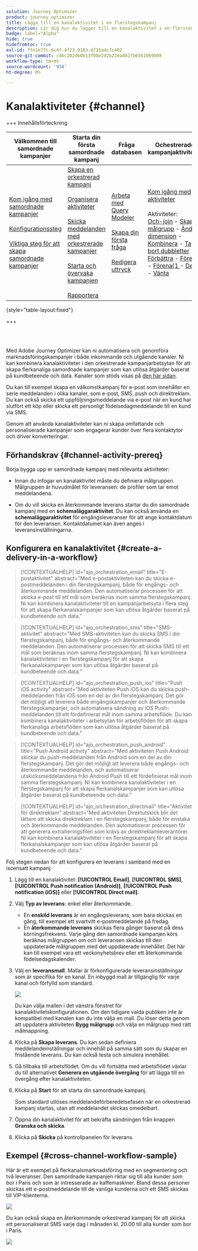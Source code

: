 ```yaml
---
solution: Journey Optimizer
product: journey optimizer
title: Lägga till en kanalaktivitet i en flerstegskampanj
description: Lär dig hur du lägger till en kanalaktivitet i en flerstegskampanj
badge: label="Alpha"
hide: true
hidefromtoc: true
exl-id: ffe1e77c-6c4f-4f23-9183-d715a4c7c402
source-git-commit: c46c202d68613f08e2d2b23ea882fb6561669b08
workflow-type: tm+mt
source-wordcount: '958'
ht-degree: 0%

---
```


# Kanalaktiviteter {#channel}

+++ Innehållsförteckning

| Välkommen till samordnade kampanjer | Starta din första samordnade kampanj | Fråga databasen | Ochestrerade kampanjaktiviteter |
|---|---|---|---|
| [Kom igång med samordnade kampanjer](../gs-orchestrated-campaigns.md)<br/><br/>[Konfigurationssteg](../configuration-steps.md)<br/><br/>[Viktiga steg för att skapa samordnade kampanjer](../gs-campaign-creation.md) | [Skapa en orkestrerad kampanj](../create-orchestrated-campaign.md)<br/><br/>[Organisera aktiviteter](../orchestrate-activities.md)<br/><br/>[Skicka meddelanden med orkestrerade kampanjer](../send-messages.md)<br/><br/>[Starta och övervaka kampanjen](../start-monitor-campaigns.md)<br/><br/>[Rapportera](../reporting-campaigns.md) | [Arbeta med Query Modeler](../orchestrated-query-modeler.md)<br/><br/>[Skapa din första fråga](../build-query.md)<br/><br/>[Redigera uttryck](../edit-expressions.md) | [Kom igång med aktiviteter](about-activities.md)<br/><br/>Aktiviteter:<br/>[Och-join](and-join.md) - [Skapa målgrupp](build-audience.md) - [Ändra dimension](change-dimension.md) - [Kombinera](combine.md) - [Ta bort dubbletter](/deduplication.md) - [Förbättra](enrichment.md) - [Förena](fork.md) - [Förena{1 ](reconciliation.md) - [Dela](split.md) - [Vänta](wait.md) |

{style="table-layout:fixed"}

+++

<br/><br/>

Med Adobe Journey Optimizer kan ni automatisera och genomföra marknadsföringskampanjer i både inkommande och utgående kanaler. Ni kan kombinera kanalaktiviteter i den orkestrerade kampanjarbetsytan för att skapa flerkanaliga samordnade kampanjer som kan utlösa åtgärder baserat på kundbeteende och data. Kanaler som stöds visas på [den här sidan](../../channels/gs-channels.md).

Du kan till exempel skapa en välkomstkampanj för e-post som innehåller en serie meddelanden i olika kanaler, som e-post, SMS, push och direktreklam. Du kan också skicka ett uppföljningsmeddelande via e-post när en kund har slutfört ett köp eller skicka ett personligt födelsedagmeddelande till en kund via SMS.

Genom att använda kanalaktiviteter kan ni skapa omfattande och personaliserade kampanjer som engagerar kunder över flera kontaktytor och driver konverteringar.

## Förhandskrav {#channel-activity-prereq}

Börja bygga upp er samordnade kampanj med relevanta aktiviteter:

* Innan du infogar en kanalaktivitet måste du definiera målgruppen. Målgruppen är huvudmålet för leveransen: de profiler som tar emot meddelandena.

* Om du vill skicka en återkommande leverans startar du din samordnade kampanj med en **schemaläggaraktivitet**. Du kan också använda en **schemaläggaraktivitet** för engångsleveranser för att ange kontaktdatum för den leveransen. Kontaktdatumet kan även anges i leveransinställningarna.

## Konfigurera en kanalaktivitet {#create-a-delivery-in-a-workflow}

>[!CONTEXTUALHELP]
>id="ajo_orchestration_email"
>title="E-postaktivitet"
>abstract="Med e-postaktiviteten kan du skicka e-postmeddelanden i din flerstegskampanj, både för engångs- och återkommande meddelanden. Den automatiserar processen för att skicka e-post till ett mål som beräknas inom samma flerstegskampanj. Ni kan kombinera kanalaktiviteter till en kampanjarbetsyta i flera steg för att skapa flerkanalskampanjer som kan utlösa åtgärder baserat på kundbeteende och data."

>[!CONTEXTUALHELP]
>id="ajo_orchestration_sms"
>title="SMS-aktivitet"
>abstract="Med SMS-aktiviteten kan du skicka SMS i din flerstegskampanj, både för engångs- och återkommande meddelanden. Den automatiserar processen för att skicka SMS till ett mål som beräknas inom samma flerstegskampanj. Ni kan kombinera kanalaktiviteter i en flerstegskampanj för att skapa flerkanalskampanjer som kan utlösa åtgärder baserat på kundbeteende och data."

>[!CONTEXTUALHELP]
>id="ajo_orchestration_push_ios"
>title="Push iOS activity"
>abstract="Med aktiviteten Push iOS kan du skicka push-meddelanden från iOS som en del av din flerstegskampanj. Det gör det möjligt att leverera både engångskampanjer och återkommande flerstegskampanjer, och automatisera sändning av iOS Push-meddelanden till ett fördefinierat mål inom samma arbetsflöde. Du kan kombinera kanalaktiviteter i arbetsytan för arbetsflöden för att skapa flerkanaliga arbetsflöden som kan utlösa åtgärder baserat på kundbeteende och data."

>[!CONTEXTUALHELP]
>id="ajo_orchestration_push_android"
>title="Push Android activity"
>abstract="Med aktiviteten Push Android skickar du push-meddelanden från Android som en del av din flerstegskampanj. Det gör det möjligt att leverera både engångs- och återkommande meddelanden, och automatiserar utskicksmeddelandena från Android Push till ett fördefinierat mål inom samma flerstegskampanj. Ni kan kombinera kanalaktiviteter i en flerstegskampanj för att skapa flerkanalskampanjer som kan utlösa åtgärder baserat på kundbeteende och data."

>[!CONTEXTUALHELP]
>id="ajo_orchestration_directmail"
>title="Aktivitet för direktreklam"
>abstract="Med aktiviteten Direktutskick blir det lättare att skicka direktreklam i en flerstegskampanj, både för enstaka och återkommande meddelanden. Den automatiserar processen för att generera extraheringsfilen som krävs av direktreklamleverantörer. Ni kan kombinera kanalaktiviteter i en flerstegskampanj för att skapa flerkanalskampanjer som kan utlösa åtgärder baserat på kundbeteende och data."

Följ stegen nedan för att konfigurera en leverans i samband med en iscensatt kampanj:

1. Lägg till en kanalaktivitet: **[!UICONTROL Email]**, **[!UICONTROL SMS]**, **[!UICONTROL Push notification (Android)]**, **[!UICONTROL Push notification (iOS)]** eller **[!UICONTROL Direct mail]**.

1. Välj **Typ av leverans**: enkel eller återkommande.

   * En **enskild leverans** är en engångsleverans, som bara skickas en gång, till exempel ett svartvitt e-postmeddelande på fredag.
   * En **återkommande leverans** skickas flera gånger baserat på dess körningsfrekvens. Varje gång den samordnade kampanjen körs beräknas målgruppen om och leveransen skickas till den uppdaterade målgruppen med det uppdaterade innehållet. Det här kan till exempel vara ett veckonyhetsbrev eller ett återkommande födelsedagskalender.

1. Välj en **leveransmall**. Mallar är förkonfigurerade leveransinställningar som är specifika för en kanal. En inbyggd mall är tillgänglig för varje kanal och förfylld som standard.

   ![](../assets/delivery-activity-in-wf.png)

   Du kan välja mallen i det vänstra fönstret för kanalaktivitetskonfigurationen. Om den tidigare valda publiken inte är kompatibel med kanalen kan du inte välja en mall. Du löser detta genom att uppdatera aktiviteten **Bygg målgrupp** och välja en målgrupp med rätt målmappning.

1. Klicka på **Skapa leverans**. Du kan sedan definiera meddelandeinställningar och innehåll på samma sätt som du skapar en fristående leverans. Du kan också testa och simulera innehållet.

1. Gå tillbaka till arbetsflödet. Om du vill fortsätta med arbetsflödet växlar du till alternativet **Generera en utgående övergång** för att lägga till en övergång efter kanalaktiviteten.

1. Klicka på **Start** för att starta din samordnade kampanj.

   Som standard utlöses meddelandeförberedelsefasen när en orkestrerad kampanj startas, utan att meddelandet skickas omedelbart.

1. Öppna din kanalaktivitet för att bekräfta sändningen från knappen **Granska och skicka**.

1. Klicka på **Skicka** på kontrollpanelen för leverans.

## Exempel {#cross-channel-workflow-sample}

Här är ett exempel på flerkanalsmarknadsföring med en segmentering och två leveranser. Den samordnade kampanjen riktar sig till alla kunder som bor i Paris och som är intresserade av kaffemaskiner. Bland dessa personer skickas ett e-postmeddelande till de vanliga kunderna och ett SMS skickas till VIP-klienterna.

![](../assets/workflow-channel-example.png)

<!--
description, which use case you can perform (common other activities that you can link before of after the activity)

how to add and configure the activity

example of a configured activity within a workflow
The Email delivery activity allows you to configure the sending an email in a workflow. 

-->

Du kan också skapa en återkommande orkestrerad kampanj för att skicka ett personaliserat SMS varje dag i månaden kl. 20.00 till alla kunder som bor i Paris.

![](../assets/workflow-channel-example2.png)

<!-- Scheduled emails available?

This can be a single send email and sent just once, or it can be a recurring email.
* Single send emails are standard emails, sent once.
* Recurring emails allow you to send the same email multiple times to different targets over a defined period. You can aggregate the deliveries per period in order to get reports that correspond to your needs.

When linked to a scheduler, you can define recurring emails.
Email recipients are defined upstream of the activity in the same workflow, via an Audience targeting activity.

-->


<!--The message preparation is triggered according to the workflow execution parameters. From the message dashboard, you can select whether to request or not a manual confirmation to send the message (required by default). You can start the workflow manually or place a scheduler activity in the workflow to automate execution.-->
